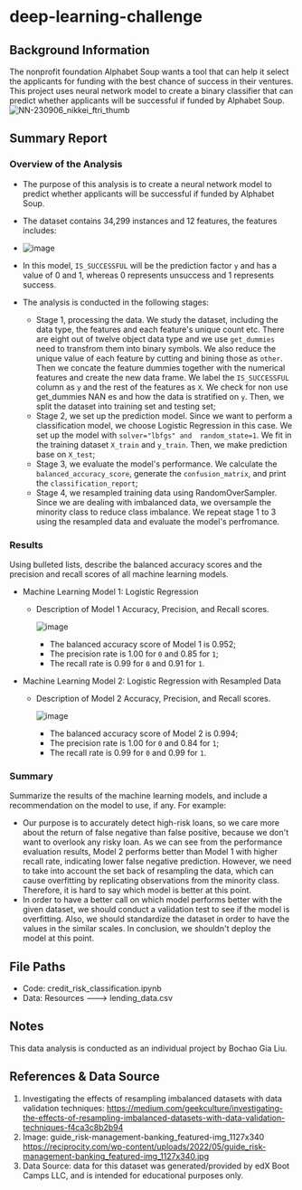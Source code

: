 # deep-learning-challenge

## Background Information
The nonprofit foundation Alphabet Soup wants a tool that can help it select the applicants for funding with the best chance of success in their ventures. This project uses neural network model to create a binary classifier that can predict whether applicants will be successful if funded by Alphabet Soup.
![NN-230906_nikkei_ftri_thumb](https://github.com/gialiubc/deep-learning-challenge/assets/141379548/dbf21d4f-e10e-4272-b802-70079f37049f)

## Summary Report

### Overview of the Analysis
* The purpose of this analysis is to create a neural network model to predict whether applicants will be successful if funded by Alphabet Soup.

* The dataset contains 34,299 instances and 12 features, the features includes:
* ![image](https://github.com/gialiubc/deep-learning-challenge/assets/141379548/88a86487-3083-4be8-b1ec-eaf58af74d9c)


* In this model, `IS_SUCCESSFUL` will be the prediction factor `y` and has a value of 0 and 1, whereas 0 represents unsuccess and 1 represents success.

* The analysis is conducted in the following stages:
  * Stage 1, processing the data. We study the dataset, including the data type, the features and each feature's unique count etc. There are eight out of twelve object data type and we use `get_dummies` need to transfrom them into binary symbols. We also reduce the unique value of each feature by cutting and bining those as `other`. Then we concate the feature dummies together with the numerical features and create the new data frame. We label the `IS_SUCCESSFUL` column as `y` and the rest of the features as `X`. We check for non use get_dummies NAN es and how the data is stratified on `y`. Then, we split the dataset into training set and testing set;
  * Stage 2, we set up the prediction model. Since we want to perform a classification model, we choose Logistic Regression in this case. We set up the model with `solver="lbfgs" and  random_state=1`. We fit in the training dataset `X_train` and `y_train`. Then, we make prediction base on `X_test`;
  * Stage 3, we evaluate the model's performance. We calculate the `balanced_accuracy_score`, generate the `confusion_matrix`, and print the `classification_report`;
  * Stage 4, we resampled training data using RandomOverSampler. Since we are dealing with imbalanced data, we oversample the minority class to reduce class imbalance. We repeat stage 1 to 3 using the resampled data and evaluate the model's perfromance.

### Results

Using bulleted lists, describe the balanced accuracy scores and the precision and recall scores of all machine learning models.

* Machine Learning Model 1: Logistic Regression 
  * Description of Model 1 Accuracy, Precision, and Recall scores.
  
    ![image](https://github.com/gialiubc/credit-risk-classification/assets/141379548/edd532e0-677c-4b56-8e67-4b1e9a6767ba)

    * The balanced accuracy score of Model 1 is 0.952;
    * The precision rate is 1.00 for `0` and 0.85 for `1`;
    * The recall rate is 0.99 for `0` and 0.91 for `1`.
    
* Machine Learning Model 2: Logistic Regression with Resampled Data
  * Description of Model 2 Accuracy, Precision, and Recall scores.

    ![image](https://github.com/gialiubc/credit-risk-classification/assets/141379548/6760e9ae-92c7-43ab-bfa4-76458a97ca0e)
  
    * The balanced accuracy score of Model 2 is 0.994;
    * The precision rate is 1.00 for `0` and 0.84 for `1`;
    * The recall rate is 0.99 for `0` and 0.99 for `1`.

### Summary

Summarize the results of the machine learning models, and include a recommendation on the model to use, if any. For example:
* Our purpose is to accurately detect high-risk loans, so we care more about the return of false negative than false positive, because we don't want to overlook any risky loan. As we can see from the performance evaluation results, Model 2 performs better than Model 1 with higher recall rate, indicating lower false negative prediction. However, we need to take into account the set back of resampling the data, which can cause overfitting by replicating observations from the minority class. Therefore, it is hard to say which model is better at this point.
* In order to have a better call on which model performs better with the given dataset, we should conduct a validation test to see if the model is overfitting. Also, we should standardize the dataset in order to have the values in the similar scales. In conclusion, we shouldn't deploy the model at this point.

## File Paths

- Code: credit_risk_classification.ipynb
- Data: Resources ---> lending_data.csv

## Notes

This data analysis is conducted as an individual project by Bochao Gia Liu. 

## References & Data Source

1. Investigating the effects of resampling imbalanced datasets with data validation techniques: https://medium.com/geekculture/investigating-the-effects-of-resampling-imbalanced-datasets-with-data-validation-techniques-f4ca3c8b2b94
2. Image: guide_risk-management-banking_featured-img_1127x340 https://reciprocity.com/wp-content/uploads/2022/05/guide_risk-management-banking_featured-img_1127x340.jpg
3. Data Source: data for this dataset was generated/provided by edX Boot Camps LLC, and is intended for educational purposes only.
